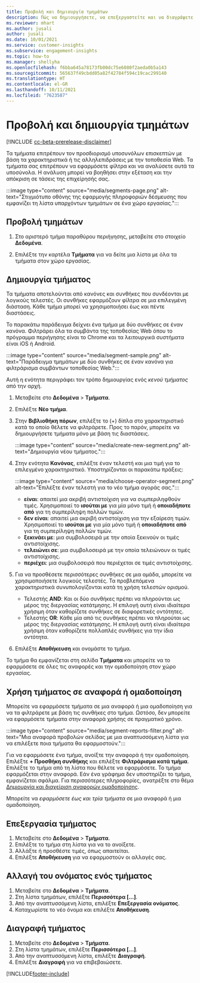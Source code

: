 ```yaml
---
title: Προβολή και δημιουργία τμημάτων
description: Πώς να δημιουργήσετε, να επεξεργαστείτε και να διαγράψετε τμήματα και πού να τα χρησιμοποιήσετε.
ms.reviewer: mhart
ms.author: jusali
author: jusali
ms.date: 10/01/2021
ms.service: customer-insights
ms.subservice: engagement-insights
ms.topic: how-to
ms.manager: shellyha
ms.openlocfilehash: f6bba645a78173fb00dc75e6080f2aeda0b5a143
ms.sourcegitcommit: 565637f49cbdd05a82f42784f594c19cac299140
ms.translationtype: HT
ms.contentlocale: el-GR
ms.lasthandoff: 10/11/2021
ms.locfileid: "7623587"
---
```

# <a name="view-and-create-segments"></a>Προβολή και δημιουργία τμημάτων

[!INCLUDE [cc-beta-prerelease-disclaimer](includes/cc-beta-prerelease-disclaimer.md)]

Τα τμήματα επιτρέπουν τον προσδιορισμό υποσυνόλων επισκεπτών με βάση τα χαρακτηριστικά ή τις αλληλεπιδράσεις με την τοποθεσία Web. Τα τμήματα σας επιτρέπουν να εφαρμόσετε φίλτρα και να αναλύσετε αυτά τα υποσύνολα. Η ανάλυση μπορεί να βοηθήσει στην εξέταση και την απόκριση σε τάσεις της επιχείρησής σας. 

:::image type="content" source="media/segments-page.png" alt-text="Στιγμιότυπο οθόνης της εφαρμογής πληροφοριών δέσμευσης που εμφανίζει τη λίστα υπαρχόντων τμημάτων σε ένα χώρο εργασίας.":::

## <a name="view-segments"></a>Προβολή τμημάτων

1. Στο αριστερό τμήμα παραθύρου περιήγησης, μεταβείτε στο στοιχείο **Δεδομένα**. 

1. Επιλέξτε την καρτέλα **Τμήματα** για να δείτε μια λίστα με όλα τα τμήματα στον χώρο εργασίας. 

## <a name="create-a-segment"></a>Δημιουργία τμήματος

Τα τμήματα αποτελούνται από κανόνες και συνθήκες που συνδέονται με λογικούς τελεστές. Οι συνθήκες εφαρμόζουν φίλτρα σε μια επιλεγμένη διάσταση. Κάθε τμήμα μπορεί να χρησιμοποιήσει έως και πέντε διαστάσεις.

Το παρακάτω παράδειγμα δείχνει ένα τμήμα με δύο συνθήκες σε έναν κανόνα. Φιλτράρει όλα τα συμβάντα της τοποθεσίας Web όπου το πρόγραμμα περιήγησης είναι το Chrome και τα λειτουργικά συστήματα είναι iOS ή Android.

:::image type="content" source="media/segment-sample.png" alt-text="Παράδειγμα τμημάτων με δύο συνθήκες σε έναν κανόνα για φιλτράρισμα συμβάντων τοποθεσίας Web.":::

Αυτή η ενότητα περιγράφει τον τρόπο δημιουργίας ενός *κενού τμήματος* από την αρχή.

1. Μεταβείτε στο **Δεδομένα** > **Τμήματα**.

1. Επιλέξτε **Νέο τμήμα**.

1. Στην **Βιβλιοθήκη πόρων**, επιλέξτε το (+) δίπλα στο χαρακτηριστικό κατά το οποίο θέλετε να φιλτράρετε. Προς το παρόν, μπορείτε να δημιουργήσετε τμήματα μόνο με βάση τις διαστάσεις.

   :::image type="content" source="media/create-new-segment.png" alt-text="Δημιουργία νέου τμήματος.":::

1. Στην ενότητα **Κανόνας**, επιλέξτε έναν τελεστή και μια τιμή για το επιλεγμένο χαρακτηριστικό. Υποστηρίζονται οι παρακάτω πράξεις:

   :::image type="content" source="media/choose-operator-segment.png" alt-text="Επιλέξτε έναν τελεστή για το νέο τμήμα αγοράς σας.":::

   - **είναι**: απαιτεί μια ακριβή αντιστοίχιση για να συμπεριληφθούν τιμές. Χρησιμοποιεί το **ισούται με** για μία μόνο τιμή ή **οποιαδήποτε από** για τη συμπερίληψη πολλών τιμών.
   - **δεν είναι**: απαιτεί μια ακριβή αντιστοίχιση για την εξαίρεση τιμών. Χρησιμοποιεί το **ισούται με** για μία μόνο τιμή ή **οποιαδήποτε από** για τη συμπερίληψη πολλών τιμών.
   - **ξεκινάει με**: μια συμβολοσειρά με την οποία ξεκινούν οι τιμές αντιστοίχισης.
   - **τελειώνει σε**: μια συμβολοσειρά με την οποία τελειώνουν οι τιμές αντιστοίχισης.
   - **περιέχει**: μια συμβολοσειρά που περιέχεται σε τιμές αντιστοίχισης.

1. Για να προσθέσετε περισσότερες συνθήκες σε μια ομάδα, μπορείτε να χρησιμοποιήσετε λογικούς τελεστές. Τα προβλεπόμενα χαρακτηριστικά συνυπολογίζονται κατά τη χρήση τελεστών ορισμού.
   - Τελεστής **AND**: Και οι δύο συνθήκες πρέπει να πληρούνται ως μέρος της διεργασίας κατάτμησης. Η επιλογή αυτή είναι ιδιαίτερα χρήσιμη όταν καθορίζετε συνθήκες σε διαφορετικές οντότητες.
   - Τελεστής **OR**: Κάθε μία από τις συνθήκες πρέπει να πληρούται ως μέρος της διεργασίας κατάτμησης. Η επιλογή αυτή είναι ιδιαίτερα χρήσιμη όταν καθορίζετε πολλαπλές συνθήκες για την ίδια οντότητα.

1. Επιλέξτε **Αποθήκευση** και ονομάστε το τμήμα. 

Το τμήμα θα εμφανίζεται στη σελίδα **Τμήματα** και μπορείτε να το εφαρμόσετε σε όλες τις αναφορές και την ομαδοποίηση στον χώρο εργασίας.

## <a name="use-a-segment-in-a-report-or-funnel"></a>Χρήση τμήματος σε αναφορά ή ομαδοποίηση

Μπορείτε να εφαρμόσετε τμήματα σε μια αναφορά ή μια ομαδοποίηση για να τα φιλτράρετε με βάση τις συνθήκες στο τμήμα. Ωστόσο, δεν μπορείτε να εφαρμόσετε τμήματα στην αναφορά χρήσης σε πραγματικό χρόνο.

:::image type="content" source="media/segment-reports-filter.png" alt-text="Μια αναφορά προβολών σελίδας με μια αναπτυσσόμενη λίστα για να επιλέξετε ποια τμήματα θα εφαρμοστούν.":::

Για να εφαρμόσετε ένα τμήμα, ανοίξτε την αναφορά ή την ομαδοποίηση. Επιλέξτε **+ Προσθήκη συνθήκης** και επιλέξτε **Φιλτράρισμα κατά τμήμα**. Επιλέξτε το τμήμα από τη λίστα που θέλετε να εφαρμόσετε. Το τμήμα εφαρμόζεται στην αναφορά. Εάν ένα γράφημα δεν υποστηρίζει το τμήμα, εμφανίζεται σφάλμα. Για περισσότερες πληροφορίες, ανατρέξτε στο θέμα [Δημιουργία και διαχείριση αναφορών ομαδοποίησης](funnel-reports.md).
 
Μπορείτε να *εφαρμόσετε έως και τρία τμήματα* σε μια αναφορά ή μια ομαδοποίηση.

## <a name="edit-a-segment"></a>Επεξεργασία τμήματος

1. Μεταβείτε στο **Δεδομένα** > **Τμήματα**.
1. Επιλέξτε το τμήμα στη λίστα για να το ανοίξετε. 
1. Αλλάξτε ή προσθέστε τιμές, όπως απαιτείται.
1. Επιλέξτε **Αποθήκευση** για να εφαρμοστούν οι αλλαγές σας.

## <a name="change-the-name-of-a-segment"></a>Αλλαγή του ονόματος ενός τμήματος

1. Μεταβείτε στο **Δεδομένα** > **Τμήματα**.
1. Στη λίστα τμημάτων, επιλέξτε **Περισσότερα [...]**. 
1. Από την αναπτυσσόμενη λίστα, επιλέξτε **Επεξεργασία ονόματος**.
1. Καταχωρίστε το νέο όνομα και επιλέξτε **Αποθήκευση**.

## <a name="delete-a-segment"></a>Διαγραφή τμήματος

1. Μεταβείτε στο **Δεδομένα** > **Τμήματα**.
1. Στη λίστα τμημάτων, επιλέξτε **Περισσότερα [...]**. 
1. Από την αναπτυσσόμενη λίστα, επιλέξτε **Διαγραφή**.
1. Επιλέξτε **Διαγραφή** για να επιβεβαιώσετε.



[!INCLUDE[footer-include](../includes/footer-banner.md)]
